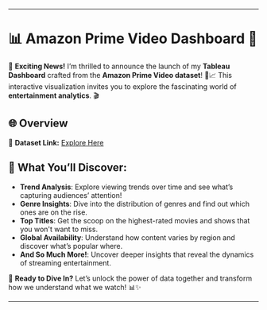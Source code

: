 

---
# 📊 **Amazon Prime Video Dashboard** 🚀

🌟 **Exciting News!** I’m thrilled to announce the launch of my **Tableau Dashboard** crafted from the **Amazon Prime Video dataset**! 🍿📈 This interactive visualization invites you to explore the fascinating world of **entertainment analytics**. 🎬

## 🌐 **Overview**
🔗 **Dataset Link:** [Explore Here](https://lnkd.in/gZcCNJNT)

## 🧭 **What You’ll Discover:**
- **Trend Analysis**: Explore viewing trends over time and see what’s capturing audiences’ attention!
- **Genre Insights**: Dive into the distribution of genres and find out which ones are on the rise.
- **Top Titles**: Get the scoop on the highest-rated movies and shows that you won't want to miss.
- **Global Availability**: Understand how content varies by region and discover what’s popular where.
- **And So Much More!**: Uncover deeper insights that reveal the dynamics of streaming entertainment.

👀 **Ready to Dive In?** Let’s unlock the power of data together and transform how we understand what we watch! 📊✨ 

---

